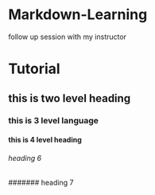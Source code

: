 # Markdown-Learning
follow up session with my instructor

# Tutorial
## this is two level heading
### this is 3 level language
#### this is 4 level heading

###### heading 6
####### heading 7
